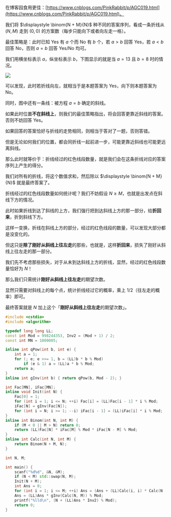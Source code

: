 在博客园食用更佳：[https://www.cnblogs.com/PinkRabbit/p/AGC019.html](https://www.cnblogs.com/PinkRabbit/p/AGC019.html)。

我们将 $\displaystyle \binom{N + M}{N}$ 种不同的答案序列，看成一条折线从 $(N, M)$ 走到 $(0, 0)$ 的方案数（每步只能向下或者向左走一格）。

最佳策略是：此时已知 Yes 有 $a$ 个而 No 有 $b$ 个，若 $a > b$ 回答 Yes，若 $a < b$ 回答 No，否则 $a = b$ 回答 Yes/No 均可。

我们用横坐标表示 $a$，纵坐标表示 $b$，下图显示的就是当 $a = 13$ 且 $b = 8$ 时的情况。

![](https://cdn.luogu.com.cn/upload/image_hosting/yiy0gdr4.png)

可以发现，此时若折线向左，就相当于是本题答案为 Yes，向下则本题答案为 No。

同时，图中还有一条线：被方程 $a = b$ 确定的斜线。

如果此时位置**不在斜线上**，则我们的最佳策略指出，将会回答更靠近斜线的答案。否则不妨回答 Yes。

如果回答的答案恰好与折线的走势相同，则相当于答对了一题，否则答错。

但是无论如何我们的位置，都会同折线一起前进一步，可能更靠近斜线也可能更远离斜线。

那么此时就等价于：折线经过的红色线段数量，就是我们会在这条折线对应的答案序列上产生的得分。

我们对所有的折线，将这个数值求和，然后除以 $\displaystyle \binom{N + M}{N}$ 就是最终答案了。

折线经过的红色线段数量如何统计呢？我们不妨假设 $N \ge M$，也就是出发点在斜线下方的情况。

此时如果折线到达了斜线的上方，我们强行把到达斜线上方的那一部分，给**折回来**，折到斜线下方。

这样一变换，折线在斜线上方的部分，经过的红色线段的数量，可以发现大部分都是没变化的。

但这只是**除了刚好从斜线上往左走**的那些，也就是，这样**折回来**，损失了刚好从斜线上往左走的那一部分。

我们先不考虑那些损失，对于从未到达斜线上方的折线，显然，经过的红色线段数量恰好为 $N$！

那么我们只需统计**刚好从斜线上往左走**的期望次数。

显然只需要对斜线上的每个点，统计折线经过它的概率，乘上 $1 / 2$（往左走的概率）即可。

最终答案就是 $N$ 加上这个「**刚好从斜线上往左走**的期望次数」。

```cpp
#include <cstdio>
#include <algorithm>

typedef long long LL;
const int Mod = 998244353, Inv2 = (Mod + 1) / 2;
const int MN = 1000005;

inline int qPow(int b, int e) {
	int a = 1;
	for (; e; e >>= 1, b = (LL)b * b % Mod)
		if (e & 1) a = (LL)a * b % Mod;
	return a;
}
inline int gInv(int b) { return qPow(b, Mod - 2); }

int Fac[MN], iFac[MN];
inline void Init(int N) {
	Fac[0] = 1;
	for (int i = 1; i <= N; ++i) Fac[i] = (LL)Fac[i - 1] * i % Mod;
	iFac[N] = gInv(Fac[N]);
	for (int i = N; i >= 1; --i) iFac[i - 1] = (LL)iFac[i] * i % Mod;
}
inline int Binom(int N, int M) {
	if (M < 0 || M > N) return 0;
	return (LL)Fac[N] * iFac[M] % Mod * iFac[N - M] % Mod;
}
inline int Calc(int N, int M) {
	return Binom(N + M, N);
}

int N, M;

int main() {
	scanf("%d%d", &N, &M);
	if (N < M) std::swap(N, M);
	Init(N + M);
	int Ans = 0;
	for (int i = 1; i <= M; ++i) Ans = (Ans + (LL)Calc(i, i) * Calc(N - i, M - i)) % Mod;
	Ans = (LL)Ans * gInv(Calc(N, M)) % Mod;
	printf("%lld\n", (N + (LL)Ans * Inv2) % Mod);
	return 0;
}
```